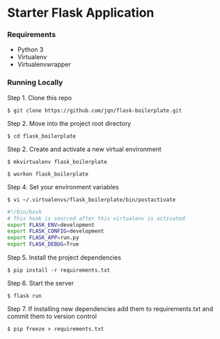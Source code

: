 # Starter Flask Application

### Requirements

- Python 3
- Virtualenv
- Virtualenvwrapper

### Running Locally

Step 1. Clone this repo

`$ git clone https://github.com/jqn/flask-boilerplate.git`

Step 2. Move into the project root directory

`$ cd flask_boilerplate`

Step 2. Create and activate a new virtual environment

`$ mkvirtualenv flask_boilerplate`

`$ workon flask_boilerplate`

Step 4. Set your environment variables

`$ vi ~/.virtualenvs/flask_boilerplate/bin/postactivate`

```bash
#!/bin/bash
# This hook is sourced after this virtualenv is activated.
export FLASK_ENV=development
export FLASK_CONFIG=development
export FLASK_APP=run.py
export FLASK_DEBUG=True
```

Step 5. Install the project dependencies

`$ pip install -r requirements.txt`

Step 6. Start the server

`$ flask run`

Step 7. If installing new dependencies add them to requirements.txt and commit them to version control

`$ pip freeze > requirements.txt`
